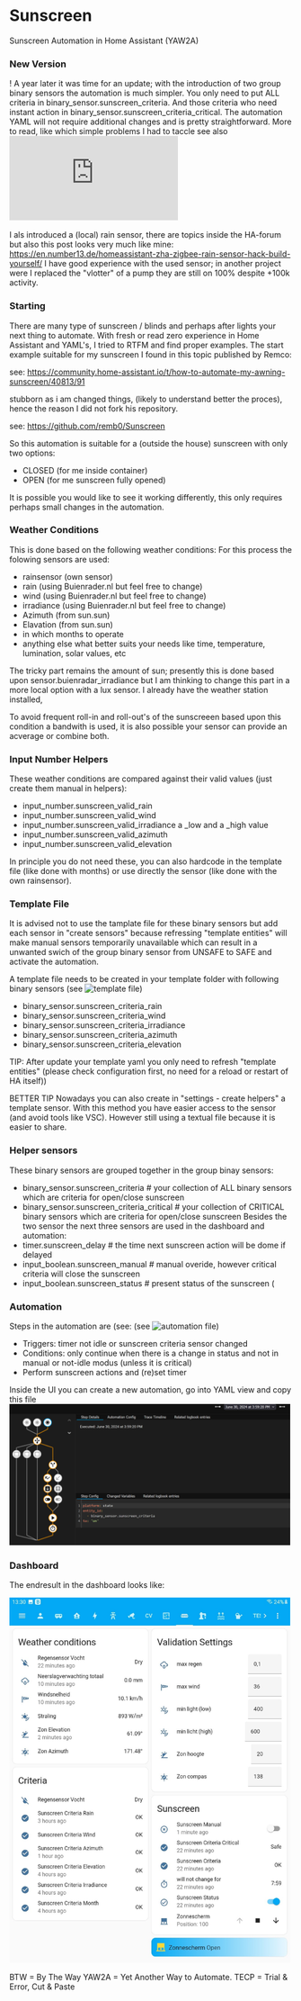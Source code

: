 # Sunscreen
Sunscreen Automation in Home Assistant (YAW2A)

### New Version
! A year later it was time for an update; with the introduction of two group binary sensors the automation is much simpler. 
You only need to put ALL criteria in binary_sensor.sunscreen_criteria.
And those criteria who need instant action in binary_sensor.sunscreen_criteria_critical.
The automation YAML will not require additional changes and is pretty straightforward.
More to read, like which simple problems I had to taccle see also ![details](https://github.com/WJ4IoT/Sunscreen/blob/main/DETAILS.md)

I als introduced a (local) rain sensor, there are topics inside the HA-forum but also this post looks very much like mine:
https://en.number13.de/homeassistant-zha-zigbee-rain-sensor-hack-build-yourself/
I have good experience with the used sensor; in another project were I replaced the "vlotter" of a pump they are still on 100% despite +100k activity.

### Starting
There are many type of sunscreen / blinds and perhaps after lights your next thing to automate.
With fresh or read zero experience in Home Assistant and YAML's, I tried to RTFM and find proper examples.
The start example suitable for my sunscreen I found in this topic published by Remco:

see: https://community.home-assistant.io/t/how-to-automate-my-awning-sunscreen/40813/91

stubborn as i am changed things, (likely to understand better the proces), hence the reason I did not fork his repository.

see: https://github.com/remb0/Sunscreen

So this automation is suitable for a (outside the house) sunscreen with only two options:
- CLOSED (for me inside container)
- OPEN (for me sunscreen fully opened)

It is possible you would like to see it working differently, this only requires perhaps small changes in the automation.

### Weather Conditions

This is done based on the following weather conditions:
For this process the folowing sensors are used:
- rainsensor (own sensor)
- rain (using Buienrader.nl but feel free to change)
- wind (using Buienrader.nl but feel free to change)
- irradiance (using Buienrader.nl but feel free to change)
- Azimuth (from sun.sun)
- Elavation (from sun.sun)
- in which months to operate
- anything else what better suits your needs like time, temperature, lumination, solar values, etc

The tricky part remains the amount of sun; presently this is done based upon sensor.buienradar_irradiance but I am thinking to change this part in a more local option with a lux sensor. I already have the weather station installed,

To avoid frequent roll-in and roll-out's of the sunscreeen based upon this condition a bandwith is used, it is also possible your sensor can provide an acverage or combine both.

### Input Number Helpers
These weather conditions are compared against their valid values (just create them manual in helpers):
- input_number.sunscreen_valid_rain
- input_number.sunscreen_valid_wind
- input_number.sunscreen_valid_irradiance a _low and a _high value 
- input_number.sunscreen_valid_azimuth
- input_number.sunscreen_valid_elevation

In principle you do not need these, you can also hardcode in the template file (like done with months) or use directly the sensor (like done with the own rainsensor).


### Template File
It is advised not to use the tamplate file for these binary sensors but add each sensor in "create sensors" because refressing "template entities" will make manual sensors temporarily unavailable which can result in a unwanted swich of the group binary sensor from UNSAFE to SAFE and activate the automation.

A template file needs to be created in your template folder with following binary sensors (see ![template file](https://github.com/WJ4IoT/Sunscreen/blob/main/sunscreen_template.yaml))
- binary_sensor.sunscreen_criteria_rain
- binary_sensor.sunscreen_criteria_wind
- binary_sensor.sunscreen_criteria_irradiance
- binary_sensor.sunscreen_criteria_azimuth
- binary_sensor.sunscreen_criteria_elevation

TIP: After update your template yaml you only need to refresh "template entities" (please check configuration first, no need for a reload or restart of HA itself))

BETTER TIP Nowadays you can also create in "settings - create helpers" a template sensor. With this method you have easier access to the sensor (and avoid tools like VSC). However still using a textual file because it is easier to share.

### Helper sensors
These binary sensors are grouped together in the group binay sensors:
- binary_sensor.sunscreen_criteria          # your collection of ALL binary sensors which are criteria for open/close sunscreen
- binary_sensor.sunscreen_criteria_critical # your collection of CRITICAL binary sensors which are criteria for open/close sunscreen
Besides the two sensor the next three sensors are used in the dashboard and automation: 
- timer.sunscreen_delay                     # the time next sunscreen action will be dome if delayed
- input_boolean.sunscreen_manual            # manual overide, however critical criteria will close the sunscreen
- input_boolean.sunscreen_status            # present status of the sunscreen (

### Automation
Steps in the automation are (see: (see ![automation file](https://github.com/WJ4IoT/Sunscreen/blob/main/sunscreen_automation.yaml))

- Triggers: timer not idle or sunscreen criteria sensor changed
- Conditions: only continue when there is a change in status and not in manual or not-idle modus (unless it is critical)
- Perform sunscreen actions and (re)set timer

Inside the UI you can create a new automation, go into YAML view and copy this file
<img src="images/automation.png" width="500" />

### Dashboard
The endresult in the dashboard looks like:

<img src="images/dashboard.jpg" width="500" />

BTW = By The Way YAW2A = Yet Another Way to Automate.
TECP = Trial & Error, Cut & Paste
